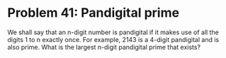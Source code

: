 # Problem 41: Pandigital prime

We shall say that an n-digit number is pandigital if it makes use of all
the digits 1 to n exactly once. For example, 2143 is a 4-digit
pandigital and is also prime. What is the largest n-digit pandigital
prime that exists?
